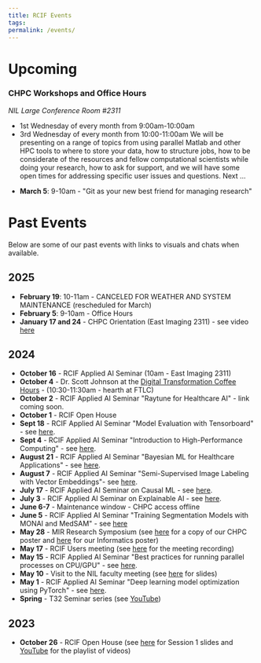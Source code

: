 ```yaml
---
title: RCIF Events
tags: 
permalink: /events/
---
```

# Upcoming

### CHPC Workshops and Office Hours
*NIL Large Conference Room #2311*
- 1st Wednesday of every month from 9:00am-10:00am
- 3rd Wednesday of every month from 10:00-11:00am
We will be presenting on a range of topics from using parallel Matlab and other HPC tools to where to store your data, how to structure jobs, how to be considerate of the resources and fellow computational scientists while doing your research, how to ask for support, and we will have some open times for addressing specific user issues and questions. Next ...
* **March 5**: 9-10am - "Git as your new best friend for managing research" 

# Past Events
Below are some of our past events with links to visuals and chats when available.
## 2025
* **February 19**: 10-11am - CANCELED FOR WEATHER AND SYSTEM MAINTENANCE (rescheduled for March)
* **February 5**: 9-10am - Office Hours
* **January 17 and 24** - CHPC Orientation (East Imaging 2311) - see video [here](https://wustl.box.com/v/chpc-orientation-jan2025)
## 2024
* **October 16** - RCIF Applied AI Seminar (10am - East Imaging 2311)
* **October 4** - Dr. Scott Johnson at the [Digital Transformation Coffee Hours](https://di2accelerator.wustl.edu/calendar_event/digital-transformation-coffee-hours-10-4-24/) - (10:30-11:30am - hearth at FTLC)
* **October 2** - RCIF Applied AI Seminar "Raytune for Healthcare AI" - link coming soon.
* **October 1** - RCIF Open House
* **Sept 18** - RCIF Applied AI Seminar "Model Evaluation with Tensorboard" - see [here](https://youtu.be/hPUKji5h9Qo).
* **Sept 4** - RCIF Applied AI Seminar "Introduction to High-Performance Computing" - see [here](https://youtu.be/2y-YvHC47Ws).
* **August 21** - RCIF Applied AI Seminar "Bayesian ML for Healthcare Applications" - see [here](https://youtu.be/dG8H86WDmSo).
* **August 7** - RCIF Applied AI Seminar "Semi-Supervised Image Labeling with Vector Embeddings"- see [here](https://youtu.be/HhNE0qtLzg8).
* **July 17** - RCIF Applied AI Seminar on Causal ML - see [here](https://youtu.be/k_e5QWZeAWE).
* **July 3** - RCIF Applied AI Seminar on Explainable AI - see [here](https://youtu.be/tfjHCZUqSZo).
* **June 6-7** - Maintenance window - CHPC access offline
* **June 5** - RCIF Applied AI Seminar "Training Segmentation Models with MONAI and MedSAM" - see [here](https://youtu.be/y1weVHMYNG8)
* **May 28** - MIR Research Symposium (see [here](https://wustl.box.com/s/c73onlinbp3pl51hwbejbc2k9la6s98p) for a copy of our CHPC poster and [here](https://wustl.box.com/s/0obltgp2f4cl5svp2ue366kf2r4yp2gs) for our Informatics poster)
* **May 17** - RCIF Users meeting (see [here]() for the meeting recording)
* **May 15** - RCIF Applied AI Seminar "Best practices for running parallel processes on CPU/GPU" - see [here](https://youtu.be/22AuIowrMHE).
* **May 10** - Visit to the NIL faculty meeting (see [here](https://wustl.box.com/s/w730w4lxgi5vx239po8diska2owee7iy) for slides)
* **May 1** - RCIF Applied AI Seminar "Deep learning model optimization using PyTorch" - see [here](https://youtu.be/E1-Gt58R1PQ).
* **Spring** - T32 Seminar series (see [YouTube](https://www.youtube.com/playlist?list=PLWQcH2bkwDuwTZu_UrIrVW5P_8fFZuwXo))

## 2023
* **October 26** - RCIF Open House (see [here](https://wustl.box.com/s/zymci8gk2krj60e482x551yply74x3ph) for Session 1 slides and [YouTube](https://www.youtube.com/playlist?list=PLWQcH2bkwDuywPuYhon9saqBAsddja3tw) for the playlist of videos)
